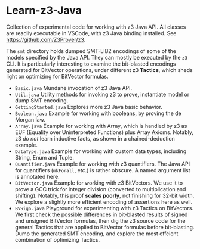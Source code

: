 # Learn-z3-Java
Collection of experimental code for working with z3 Java API.
All classes are readily executable in VSCode, with z3 Java binding installed. See https://github.com/Z3Prover/z3.

The `smt` directory holds dumped SMT-LIB2 encodings of some of the models specified by the Java API. They can mostly be executed by the `z3` CLI. It is particularly interesting to examine the bit-blasted encodings generated for BitVector operations, under different z3 **Tactics**, which sheds light on optimizing for BitVector formulas.

* `Basic.java` Mundane invocation of z3 Java API.
* `Util.java` Utility methods for invoking z3 to prove, instantiate model or dump SMT encoding.
* `GettingStarted.java` Explores more z3 Java basic behavior.
* `Boolean.java` Example for working with booleans, by proving the de Morgan law.
* `Array.java` Example for working with Array, which is handled by z3 as EUF (Equality over Uninterpreted Functions) plus Array Axioms. Notably, z3 *do not* learn inductive facts, as shown in a chained-deduction example.
* `DataType.java` Example for working with custom data types, including String, Enum and Tuple.
* `Quantifier.java` Example for working with z3 quantifiers. The Java API for quantifiers (`mkForall`, etc.) is rather obscure. A named argument list is annotated here.
* `BitVector.java` Example for working with z3 BitVectors. We use it to prove a GCC trick for integer division (converted to multiplication and shifting). Notably, this proof **scales poorly**, not finishing for 32-bit width. We explore a slightly more efficient encoding of assertions here as well.
* `BVSign.java` Playground for experimenting with z3 Tactics on BitVectors. We first check the possible differences in bit-blasted results of signed and unsigned BitVector formulas, then dig the z3 source code for the general Tactics that are applied to BitVector formulas before bit-blasting. Dump the generated SMT encoding, and explore the most effcient combination of optimizing Tactics.
